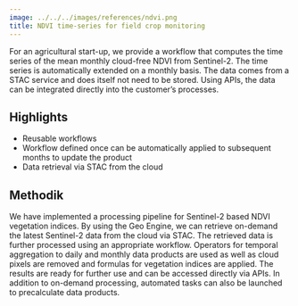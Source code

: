 ```yaml
---
image: ../../../images/references/ndvi.png
title: NDVI time-series for field crop monitoring
---
```


For an agricultural start-up, we provide a workflow that computes the time series of the mean monthly cloud-free NDVI from Sentinel-2. The time series is automatically extended on a monthly basis. The data comes from a STAC service and does itself not need to be stored. Using APIs, the data can be integrated directly into the customer’s processes.

## Highlights

- Reusable workflows
- Workflow defined once can be automatically applied to subsequent months to update the product
- Data retrieval via STAC from the cloud

## Methodik

We have implemented a processing pipeline for Sentinel-2 based NDVI vegetation indices. By using the Geo Engine, we can retrieve on-demand the latest Sentinel-2 data from the cloud via STAC. The retrieved data is further processed using an appropriate workflow. Operators for temporal aggregation to daily and monthly data products are used as well as cloud pixels are removed and formulas for vegetation indices are applied. The results are ready for further use and can be accessed directly via APIs. In addition to on-demand processing, automated tasks can also be launched to precalculate data products.
